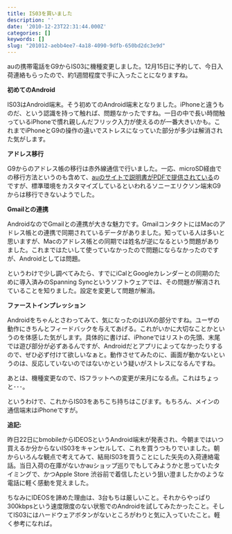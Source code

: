 ```yaml
---
title: IS03を買いました
description: ''
date: '2010-12-23T22:31:44.000Z'
categories: []
keywords: []
slug: "201012-aebb4ee7-4a18-4090-9dfb-650bd2dc3e9d"
---
```

auの携帯電話をG9からIS03に機種変更しました。12月15日に予約して、今日入荷連絡もらったので、約1週間程度で手に入ったことになりますね。

**初めてのAndroid**

IS03はAndroid端末。そう初めてのAndroid端末となりました。iPhoneと違うものだ、という認識を持って触れば、問題なかったですね。一日の中で長い時間触っているiPhoneで慣れ親しんだフリック入力が使えるのが一番大きいかも。これまでiPhoneとG9の操作の違いでストレスになっていた部分が多少は解消された気がします。

**アドレス移行**

G9からのアドレス帳の移行は赤外線通信で行いました。一応、microSD経由での移行方法というのも含めて、[auのサイトで説明書がPDFで提供されている](http://www.au.kddi.com/seihin/ichiran/smartphone/guide/index.html)のですが、標準環境をカスタマイズしているといわれるソニーエリクソン端末G9からは移行できないようでした。

**Gmailとの連携**

AndroidなのでGmailとの連携が大きな魅力です。GmailコンタクトにはMacのアドレス帳との連携で同期されているデータがありました。知っている人は多いと思いますが、Macのアドレス帳との同期では姓名が逆になるという問題がありました。これまではたいして使っていなかったので問題にならなかったのですが、Androidとしては問題。

というわけで少し調べてみたら、すでにiCalとGoogleカレンダーとの同期のために導入済みのSpanning Syncというソフトウェアでは、その問題が解消されていることを知りました。設定を変更して問題が解消。

**ファーストインプレッション**

Androidをちゃんとさわってみて、気になったのはUXの部分ですね。ユーザの動作にきちんとフィードバックを与えてあげる。これがいかに大切なことかというのを体感した気がします。具体的に書けば、iPhoneではリストの先頭、末尾では遊び部分が必ずあるんですが、Androidだとアプリによってなかったりするので、ぜひ必ず付けて欲しいなぁと。動作させてみたのに、画面が動かないというのは、反応していないのではないかという疑いがストレスになるんですね。

あとは、機種変更なので、ISフラットへの変更が来月になる点。これはちょっと･･･。

というわけで、これからIS03をあちこち持ちはこびます。もちろん、メインの通信端末はiPhoneですが。

**追記:**

昨日22日にbmobileからIDEOSというAndroid端末が発表され、今朝まではいつ買えるか分からないIS03をキャンセルして、これを買うつもりでいました。朝からいろんな観点で考えてみて、結局IS03を買うことにした矢先の入荷連絡電話。当日入荷の在庫がないかauショップ巡りでもしてみようかと思っていたタイミングで、かつApple Store 渋谷前で着信したという狙い澄ましたかのような電話に軽く感動を覚えました。

ちなみにIDEOSを諦めた理由は、3台もちは厳しいこと。それからやっぱり300kbpsという速度限度のない状態でのAndroidを試してみたかったこと。そしてIS03にはハードウェアボタンがないところがわりと気に入っていたこと。軽く参考になれば。